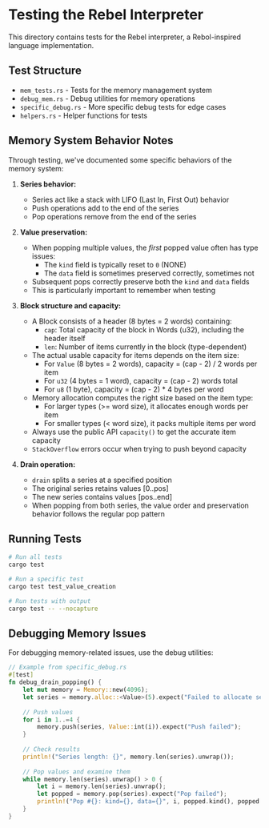 # Testing the Rebel Interpreter

This directory contains tests for the Rebel interpreter, a Rebol-inspired language implementation.

## Test Structure

- `mem_tests.rs` - Tests for the memory management system
- `debug_mem.rs` - Debug utilities for memory operations
- `specific_debug.rs` - More specific debug tests for edge cases
- `helpers.rs` - Helper functions for tests

## Memory System Behavior Notes

Through testing, we've documented some specific behaviors of the memory system:

1. **Series behavior:**
   - Series act like a stack with LIFO (Last In, First Out) behavior
   - Push operations add to the end of the series
   - Pop operations remove from the end of the series

2. **Value preservation:**
   - When popping multiple values, the *first* popped value often has type issues:
     - The `kind` field is typically reset to `0` (NONE)
     - The `data` field is sometimes preserved correctly, sometimes not
   - Subsequent pops correctly preserve both the `kind` and `data` fields
   - This is particularly important to remember when testing

3. **Block structure and capacity:**
   - A Block consists of a header (8 bytes = 2 words) containing:
     - `cap`: Total capacity of the block in Words (u32), including the header itself
     - `len`: Number of items currently in the block (type-dependent)
   - The actual usable capacity for items depends on the item size:
     - For `Value` (8 bytes = 2 words), capacity = (cap - 2) / 2 words per item
     - For `u32` (4 bytes = 1 word), capacity = (cap - 2) words total
     - For `u8` (1 byte), capacity = (cap - 2) * 4 bytes per word
   - Memory allocation computes the right size based on the item type:
     - For larger types (>= word size), it allocates enough words per item
     - For smaller types (< word size), it packs multiple items per word
   - Always use the public API `capacity()` to get the accurate item capacity
   - `StackOverflow` errors occur when trying to push beyond capacity

4. **Drain operation:**
   - `drain` splits a series at a specified position
   - The original series retains values [0..pos]
   - The new series contains values [pos..end]
   - When popping from both series, the value order and preservation behavior follows the regular pop pattern

## Running Tests

```bash
# Run all tests
cargo test

# Run a specific test
cargo test test_value_creation

# Run tests with output
cargo test -- --nocapture
```

## Debugging Memory Issues

For debugging memory-related issues, use the debug utilities:

```rust
// Example from specific_debug.rs
#[test]
fn debug_drain_popping() {
    let mut memory = Memory::new(4096);
    let series = memory.alloc::<Value>(5).expect("Failed to allocate series");
    
    // Push values
    for i in 1..=4 {
        memory.push(series, Value::int(i)).expect("Push failed");
    }
    
    // Check results
    println!("Series length: {}", memory.len(series).unwrap());
    
    // Pop values and examine them
    while memory.len(series).unwrap() > 0 {
        let i = memory.len(series).unwrap();
        let popped = memory.pop(series).expect("Pop failed");
        println!("Pop #{}: kind={}, data={}", i, popped.kind(), popped.data());
    }
}
```